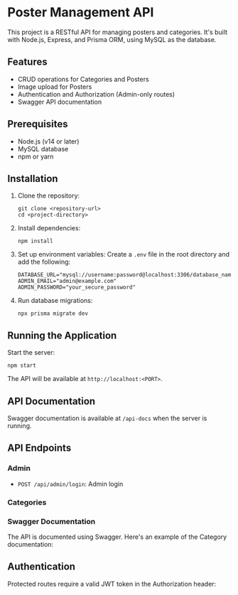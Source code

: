 # Poster Management API

This project is a RESTful API for managing posters and categories. It's built with Node.js, Express, and Prisma ORM, using MySQL as the database.

## Features

- CRUD operations for Categories and Posters
- Image upload for Posters
- Authentication and Authorization (Admin-only routes)
- Swagger API documentation

## Prerequisites

- Node.js (v14 or later)
- MySQL database
- npm or yarn

## Installation

1. Clone the repository:

   ```
   git clone <repository-url>
   cd <project-directory>
   ```

2. Install dependencies:

   ```
   npm install
   ```

3. Set up environment variables:
   Create a `.env` file in the root directory and add the following:

   ```
   DATABASE_URL="mysql://username:password@localhost:3306/database_name"
   ADMIN_EMAIL="admin@example.com"
   ADMIN_PASSWORD="your_secure_password"
   ```

4. Run database migrations:
   ```
   npx prisma migrate dev
   ```

## Running the Application

Start the server:

```
npm start
```

The API will be available at `http://localhost:<PORT>`.

## API Documentation

Swagger documentation is available at `/api-docs` when the server is running.

## API Endpoints

### Admin

- `POST /api/admin/login`: Admin login

### Categories

### Swagger Documentation

The API is documented using Swagger. Here's an example of the Category documentation:

## Authentication

Protected routes require a valid JWT token in the Authorization header:
